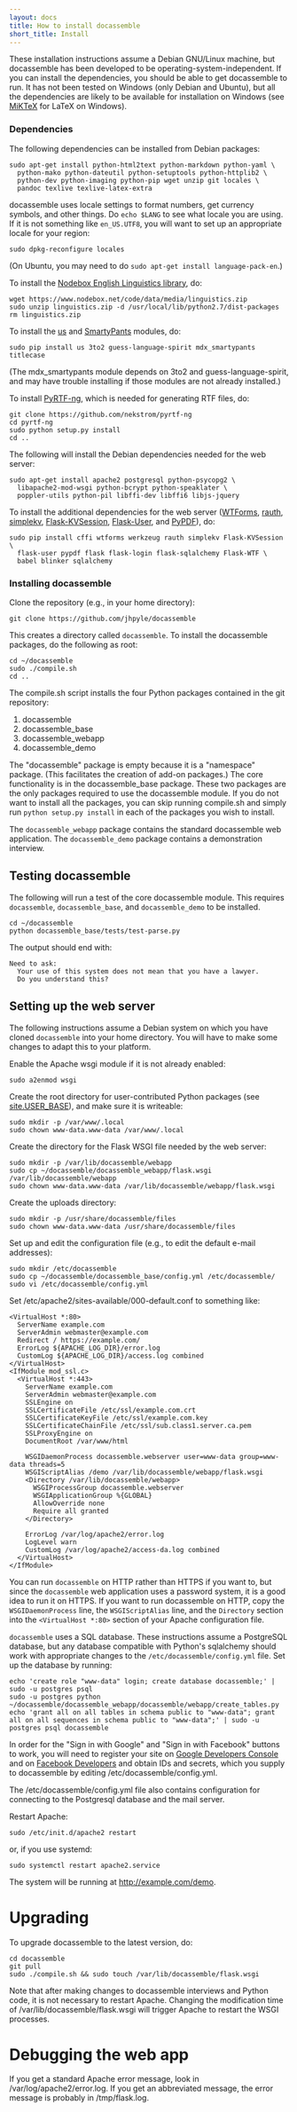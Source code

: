 ```yaml
---
layout: docs
title: How to install docassemble
short_title: Install
---
```


These installation instructions assume a Debian GNU/Linux machine, but
docassemble has been developed to be operating-system-independent.  If
you can install the dependencies, you should be able to get
docassemble to run.  It has not been tested on Windows (only Debian
and Ubuntu), but all the dependencies are likely to be available for
installation on Windows (see [MiKTeX](http://miktex.org/download) for
LaTeX on Windows).

### Dependencies

The following dependencies can be installed from Debian packages:

    sudo apt-get install python-html2text python-markdown python-yaml \
      python-mako python-dateutil python-setuptools python-httplib2 \
      python-dev python-imaging python-pip wget unzip git locales \
      pandoc texlive texlive-latex-extra

docassemble uses locale settings to format numbers, get currency
symbols, and other things.  Do `echo $LANG` to see what locale you are
using.  If it is not something like `en_US.UTF8`, you will want to set
up an appropriate locale for your region:

    sudo dpkg-reconfigure locales

(On Ubuntu, you may need to do `sudo apt-get install language-pack-en`.)

To install the
[Nodebox English Linguistics library](https://www.nodebox.net/code/index.php/Linguistics),
do:

    wget https://www.nodebox.net/code/data/media/linguistics.zip
    sudo unzip linguistics.zip -d /usr/local/lib/python2.7/dist-packages
    rm linguistics.zip

To install the [us](https://pypi.python.org/pypi/us) and
[SmartyPants](https://pypi.python.org/pypi/mdx_smartypants) modules,
do:

    sudo pip install us 3to2 guess-language-spirit mdx_smartypants titlecase

(The mdx_smartypants module depends on 3to2 and guess-language-spirit,
and may have trouble installing if those modules are not already
installed.)

To install [PyRTF-ng](https://github.com/nekstrom/pyrtf-ng), which is
needed for generating RTF files, do:

    git clone https://github.com/nekstrom/pyrtf-ng
    cd pyrtf-ng
    sudo python setup.py install
	cd ..

The following will install the Debian dependencies needed for the web
server:

    sudo apt-get install apache2 postgresql python-psycopg2 \
      libapache2-mod-wsgi python-bcrypt python-speaklater \
	  poppler-utils python-pil libffi-dev libffi6 libjs-jquery

To install the additional dependencies for the web server
([WTForms](https://wtforms.readthedocs.org/en/latest/),
[rauth](https://github.com/litl/rauth),
[simplekv](https://github.com/mbr/simplekv),
[Flask-KVSession](https://pypi.python.org/pypi/Flask-KVSession),
[Flask-User](https://pythonhosted.org/Flask-User), and
[PyPDF](https://pypi.python.org/pypi/pyPdf/1.13)), do:

    sudo pip install cffi wtforms werkzeug rauth simplekv Flask-KVSession \
      flask-user pypdf flask flask-login flask-sqlalchemy Flask-WTF \
	  babel blinker sqlalchemy

### Installing docassemble

Clone the repository (e.g., in your home directory):

    git clone https://github.com/jhpyle/docassemble

This creates a directory called `docassemble`.  To install the docassemble packages, do the following as root:

    cd ~/docassemble
    sudo ./compile.sh
	cd ..

The compile.sh script installs the four Python packages contained in
the git repository:

1. docassemble
2. docassemble_base
3. docassemble_webapp
4. docassemble_demo

The "docassemble" package is empty because it is a "namespace"
package.  (This facilitates the creation of add-on packages.)  The
core functionality is in the docassemble_base package.  These two
packages are the only packages required to use the docassemble module.
If you do not want to install all the packages, you can skip running
compile.sh and simply run `python setup.py install` in each of the
packages you wish to install.

The `docassemble_webapp` package contains the standard docassemble web
application.  The `docassemble_demo` package contains a demonstration
interview.

## Testing docassemble

The following will run a test of the core docassemble module.  This
requires `docassemble`, `docassemble_base`, and `docassemble_demo` to
be installed.

    cd ~/docassemble
    python docassemble_base/tests/test-parse.py

The output should end with:

    Need to ask:
      Your use of this system does not mean that you have a lawyer.
	  Do you understand this?

## Setting up the web server

The following instructions assume a Debian system on which you have
cloned `docassemble` into your home directory.  You will have to make
some changes to adapt this to your platform.

Enable the Apache wsgi module if it is not already enabled:

    sudo a2enmod wsgi

Create the root directory for user-contributed Python packages (see
[site.USER_BASE](https://pythonhosted.org/setuptools/easy_install.html#custom-installation-locations)),
and make sure it is writeable:

    sudo mkdir -p /var/www/.local
    sudo chown www-data.www-data /var/www/.local

Create the directory for the Flask WSGI file needed by the web server:

    sudo mkdir -p /var/lib/docassemble/webapp
    sudo cp ~/docassemble/docassemble_webapp/flask.wsgi /var/lib/docassemble/webapp
	sudo chown www-data.www-data /var/lib/docassemble/webapp/flask.wsgi

Create the uploads directory:

    sudo mkdir -p /usr/share/docassemble/files
    sudo chown www-data.www-data /usr/share/docassemble/files

Set up and edit the configuration file (e.g., to edit the default
e-mail addresses):

    sudo mkdir /etc/docassemble
    sudo cp ~/docassemble/docassemble_base/config.yml /etc/docassemble/
    sudo vi /etc/docassemble/config.yml

Set /etc/apache2/sites-available/000-default.conf to something like:

    <VirtualHost *:80>
      ServerName example.com
      ServerAdmin webmaster@example.com
      Redirect / https://example.com/
      ErrorLog ${APACHE_LOG_DIR}/error.log
      CustomLog ${APACHE_LOG_DIR}/access.log combined
    </VirtualHost>
    <IfModule mod_ssl.c>
      <VirtualHost *:443>
        ServerName example.com
        ServerAdmin webmaster@example.com
        SSLEngine on
        SSLCertificateFile /etc/ssl/example.com.crt
        SSLCertificateKeyFile /etc/ssl/example.com.key 
        SSLCertificateChainFile /etc/ssl/sub.class1.server.ca.pem
        SSLProxyEngine on
        DocumentRoot /var/www/html

        WSGIDaemonProcess docassemble.webserver user=www-data group=www-data threads=5
        WSGIScriptAlias /demo /var/lib/docassemble/webapp/flask.wsgi
        <Directory /var/lib/docassemble/webapp>
          WSGIProcessGroup docassemble.webserver
          WSGIApplicationGroup %{GLOBAL}
          AllowOverride none
          Require all granted
        </Directory>

        ErrorLog /var/log/apache2/error.log
        LogLevel warn
        CustomLog /var/log/apache2/access-da.log combined
      </VirtualHost>
    </IfModule>

You can run `docassemble` on HTTP rather than HTTPS if you want to,
but since the `docassemble` web application uses a password system, it
is a good idea to run it on HTTPS.  If you want to run docassemble on
HTTP, copy the `WSGIDaemonProcess` line, the `WSGIScriptAlias` line,
and the `Directory` section into the `<VirtualHost *:80>` section of
your Apache configuration file.

`docassemble` uses a SQL database.  These instructions assume a
PostgreSQL database, but any database compatible with Python's
sqlalchemy should work with appropriate changes to the
`/etc/docassemble/config.yml` file.  Set up the database by running:

    echo 'create role "www-data" login; create database docassemble;' | sudo -u postgres psql
    sudo -u postgres python ~/docassemble/docassemble_webapp/docassemble/webapp/create_tables.py
    echo 'grant all on all tables in schema public to "www-data"; grant all on all sequences in schema public to "www-data";' | sudo -u postgres psql docassemble

In order for the "Sign in with Google" and "Sign in with Facebook"
buttons to work, you will need to register your site on
[Google Developers Console](https://console.developers.google.com/)
and on [Facebook Developers](https://developers.facebook.com/) and
obtain IDs and secrets, which you supply to docassemble by editing
/etc/docassemble/config.yml.

The /etc/docassemble/config.yml file also contains configuration for
connecting to the Postgresql database and the mail server.

Restart Apache:

    sudo /etc/init.d/apache2 restart

or, if you use systemd:

    sudo systemctl restart apache2.service

The system will be running at http://example.com/demo.

# Upgrading

To upgrade docassemble to the latest version, do:

    cd docassemble
    git pull
    sudo ./compile.sh && sudo touch /var/lib/docassemble/flask.wsgi

Note that after making changes to docassemble interviews and Python
code, it is not necessary to restart Apache.  Changing the
modification time of /var/lib/docassemble/flask.wsgi will trigger
Apache to restart the WSGI processes.

# Debugging the web app

If you get a standard Apache error message, look in
/var/log/apache2/error.log.  If you get an abbreviated message, the
error message is probably in /tmp/flask.log.
